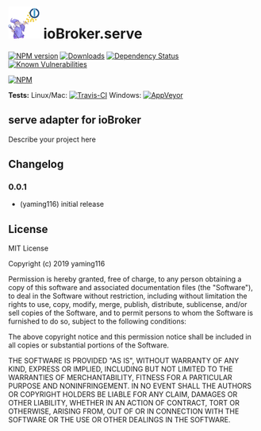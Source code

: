 <h1>
	<img src="admin/serve.png" width="64"/>
	ioBroker.serve
</h1>

[![NPM version](http://img.shields.io/npm/v/iobroker.serve.svg)](https://www.npmjs.com/package/iobroker.serve)
[![Downloads](https://img.shields.io/npm/dm/iobroker.serve.svg)](https://www.npmjs.com/package/iobroker.serve)
[![Dependency Status](https://img.shields.io/david/yaming116/iobroker.serve.svg)](https://david-dm.org/yaming116/iobroker.serve)
[![Known Vulnerabilities](https://snyk.io/test/github/yaming116/ioBroker.serve/badge.svg)](https://snyk.io/test/github/yaming116/ioBroker.serve)

[![NPM](https://nodei.co/npm/iobroker.serve.png?downloads=true)](https://nodei.co/npm/iobroker.serve/)

**Tests:** Linux/Mac: [![Travis-CI](http://img.shields.io/travis/yaming116/ioBroker.serve/master.svg)](https://travis-ci.org/yaming116/ioBroker.serve)
Windows: [![AppVeyor](https://ci.appveyor.com/api/projects/status/github/yaming116/ioBroker.serve?branch=master&svg=true)](https://ci.appveyor.com/project/yaming116/ioBroker-serve/)

## serve adapter for ioBroker

Describe your project here

## Changelog

### 0.0.1
* (yaming116) initial release

## License
MIT License

Copyright (c) 2019 yaming116

Permission is hereby granted, free of charge, to any person obtaining a copy
of this software and associated documentation files (the "Software"), to deal
in the Software without restriction, including without limitation the rights
to use, copy, modify, merge, publish, distribute, sublicense, and/or sell
copies of the Software, and to permit persons to whom the Software is
furnished to do so, subject to the following conditions:

The above copyright notice and this permission notice shall be included in all
copies or substantial portions of the Software.

THE SOFTWARE IS PROVIDED "AS IS", WITHOUT WARRANTY OF ANY KIND, EXPRESS OR
IMPLIED, INCLUDING BUT NOT LIMITED TO THE WARRANTIES OF MERCHANTABILITY,
FITNESS FOR A PARTICULAR PURPOSE AND NONINFRINGEMENT. IN NO EVENT SHALL THE
AUTHORS OR COPYRIGHT HOLDERS BE LIABLE FOR ANY CLAIM, DAMAGES OR OTHER
LIABILITY, WHETHER IN AN ACTION OF CONTRACT, TORT OR OTHERWISE, ARISING FROM,
OUT OF OR IN CONNECTION WITH THE SOFTWARE OR THE USE OR OTHER DEALINGS IN THE
SOFTWARE.